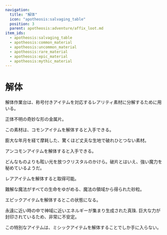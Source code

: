 ```yaml
---
navigation:
  title: "解体"
  icon: "apotheosis:salvaging_table"
  position: 3
  parent: apotheosis:adventure/affix_loot.md
item_ids:
  - apotheosis:salvaging_table
  - apotheosis:common_material
  - apotheosis:uncommon_material
  - apotheosis:rare_material
  - apotheosis:epic_material
  - apotheosis:mythic_material
---
```


# 解体

<Color id="blue">解体作業台</Color>は、称号付きアイテムを対応する<Color id="blue">レアリティ素材</Color>に分解するために用いる。

<Recipe id="apotheosis:salvaging_table" />

<ItemImage id="apotheosis:common_material" />

正体不明の奇妙な形の金属片。

この素材は、コモンアイテムを解体すると入手できる。

<ItemImage id="apotheosis:uncommon_material" />

膨大な年月を経て摩耗した、驚くほど丈夫な生地で破れひとつない素材。

アンコモンアイテムを解体すると入手できる。

<ItemImage id="apotheosis:rare_material" />

どんなものよりも眩い光を放つクリスタルのかけら。破片とはいえ、強い魔力を秘めているようだ。

レアアイテムを解体すると取得可能。

<ItemImage id="apotheosis:epic_material" />

難解な魔法がすべての生命をゆがめる、魔法の領域から得られた砂粒。

エピックアイテムを解体するとこの状態になる。

<ItemImage id="apotheosis:mythic_material" />

永遠に近い時の中で神域に近いエネルギーが集まり生成された真珠. 巨大な力が封印されているため、非常に不安定。

この特別なアイテムは、ミシックアイテムを解体することでしか手に入らない。

